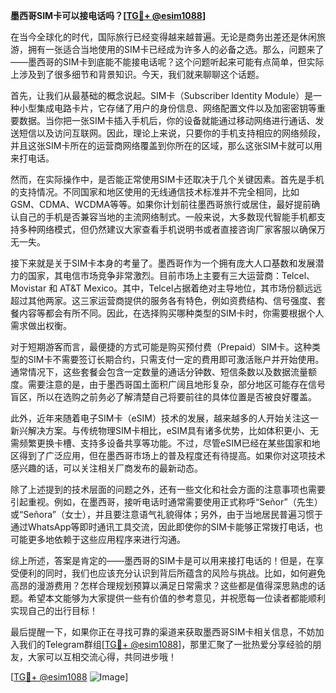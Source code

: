 **墨西哥SIM卡可以接电话吗？[[TG💪+ @esim1088](https://t.me/s/esim1088)]**

在当今全球化的时代，国际旅行已经变得越来越普遍。无论是商务出差还是休闲旅游，拥有一张适合当地使用的SIM卡已经成为许多人的必备之选。那么，问题来了——墨西哥的SIM卡到底能不能接电话呢？这个问题听起来可能有点简单，但实际上涉及到了很多细节和背景知识。今天，我们就来聊聊这个话题。

首先，让我们从最基础的概念说起。SIM卡（Subscriber Identity Module）是一种小型集成电路卡片，它存储了用户的身份信息、网络配置文件以及加密密钥等重要数据。当你把一张SIM卡插入手机后，你的设备就能通过移动网络进行通话、发送短信以及访问互联网。因此，理论上来说，只要你的手机支持相应的网络频段，并且这张SIM卡所在的运营商网络覆盖到你所在的区域，那么这张SIM卡就可以用来打电话。

然而，在实际操作中，是否能正常使用SIM卡还取决于几个关键因素。首先是手机的支持情况。不同国家和地区使用的无线通信技术标准并不完全相同，比如GSM、CDMA、WCDMA等等。如果你计划前往墨西哥旅行或居住，最好提前确认自己的手机是否兼容当地的主流网络制式。一般来说，大多数现代智能手机都支持多种网络模式，但仍然建议大家查看手机说明书或者直接咨询厂家客服以确保万无一失。

接下来就是关于SIM卡本身的考量了。墨西哥作为一个拥有庞大人口基数和发展潜力的国家，其电信市场竞争非常激烈。目前市场上主要有三大运营商：Telcel、Movistar 和 AT&T Mexico。其中，Telcel占据着绝对主导地位，其市场份额远远超过其他两家。这三家运营商提供的服务各有特色，例如资费结构、信号强度、套餐内容等都会有所不同。因此，在选择购买哪种类型的SIM卡时，你需要根据个人需求做出权衡。

对于短期游客而言，最便捷的方式可能是购买预付费（Prepaid）SIM卡。这种类型的SIM卡不需要签订长期合约，只需支付一定的费用即可激活账户并开始使用。通常情况下，这些套餐会包含一定数量的通话分钟数、短信条数以及数据流量额度。需要注意的是，由于墨西哥国土面积广阔且地形复杂，部分地区可能存在信号盲区，所以在选购之前务必了解清楚自己将要前往的具体位置是否被良好覆盖。

此外，近年来随着电子SIM卡（eSIM）技术的发展，越来越多的人开始关注这一新兴解决方案。与传统物理SIM卡相比，eSIM具有诸多优势，比如体积更小、无需频繁更换卡槽、支持多设备共享等功能。不过，尽管eSIM已经在某些国家和地区得到了广泛应用，但在墨西哥市场上的普及程度还有待提高。如果你对这项技术感兴趣的话，可以关注相关厂商发布的最新动态。

除了上述提到的技术层面的问题之外，还有一些文化和社会方面的注意事项也需要引起重视。例如，在墨西哥，接听电话时通常需要使用正式称呼“Señor”（先生）或“Señora”（女士），并且要注意语气礼貌得体；另外，由于当地居民普遍习惯于通过WhatsApp等即时通讯工具交流，因此即使你的SIM卡能够正常拨打电话，也可能更多地依赖于这些应用程序来进行沟通。

综上所述，答案是肯定的——墨西哥的SIM卡是可以用来接打电话的！但是，在享受便利的同时，我们也应该充分认识到背后所蕴含的风险与挑战。比如，如何避免高昂的漫游费用？怎样合理规划预算以满足日常需求？这些都是值得深思熟虑的话题。希望本文能够为大家提供一些有价值的参考意见，并祝愿每一位读者都能顺利实现自己的出行目标！

最后提醒一下，如果你正在寻找可靠的渠道来获取墨西哥SIM卡相关信息，不妨加入我们的Telegram群组[[TG💪+ @esim1088](https://t.me/s/esim1088)]，那里汇聚了一批热爱分享经验的朋友，大家可以互相交流心得，共同进步哦！

[[TG💪+ @esim1088](https://t.me/s/esim1088) ![Image](https://i.postimg.cc/4NQfJmqS/Snipaste-2025-05-13-00-14-12.png)]